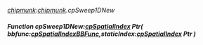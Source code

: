 _[chipmunk](../../modules/chipmunk/chipmunk-module.md):[chipmunk](../../modules/chipmunk/chipmunk-module.md).cpSweep1DNew_
##### Function cpSweep1DNew:[cpSpatialIndex](../../modules/chipmunk/chipmunk-cpspatialindex.md) Ptr( bbfunc:[cpSpatialIndexBBFunc](../../modules/chipmunk/chipmunk-cpspatialindexbbfunc.md),staticIndex:[cpSpatialIndex](../../modules/chipmunk/chipmunk-cpspatialindex.md) Ptr )
